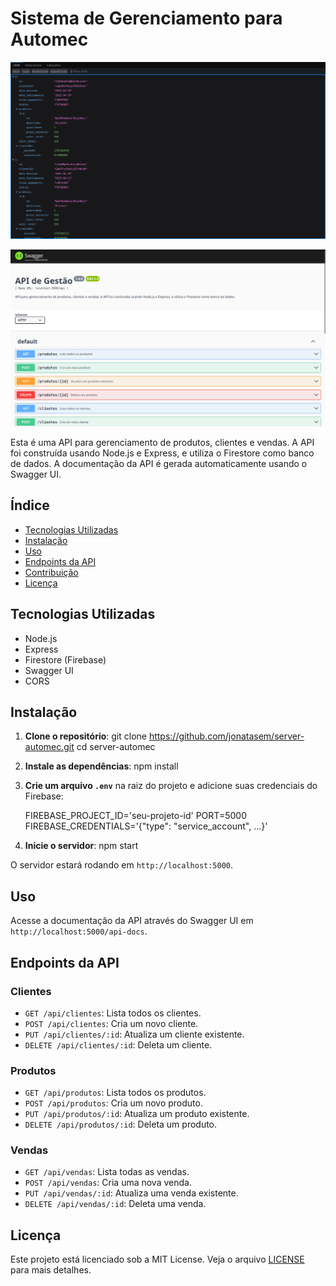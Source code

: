 # Sistema de Gerenciamento para Automec

![Banner do Projeto](./public/server-automec.png)

![Banner do Projeto](./public/api-docs-automec.png)

Esta é uma API para gerenciamento de produtos, clientes e vendas. A API foi construída usando Node.js e Express, e utiliza o Firestore como banco de dados. A documentação da API é gerada automaticamente usando o Swagger UI.

## Índice

- [Tecnologias Utilizadas](#tecnologias-utilizadas)
- [Instalação](#instalação)
- [Uso](#uso)
- [Endpoints da API](#endpoints-da-api)
- [Contribuição](#contribuição)
- [Licença](#licença)

## Tecnologias Utilizadas

- Node.js
- Express
- Firestore (Firebase)
- Swagger UI
- CORS

## Instalação

1. **Clone o repositório**:
   git clone https://github.com/jonatasem/server-automec.git
   cd server-automec

2. **Instale as dependências**:
   npm install
   
3. **Crie um arquivo `.env`** na raiz do projeto e adicione suas credenciais do Firebase:

   FIREBASE_PROJECT_ID='seu-projeto-id'
   PORT=5000
   FIREBASE_CREDENTIALS='{"type": "service_account", ...}'
   
4. **Inicie o servidor**:
   npm start
   
O servidor estará rodando em `http://localhost:5000`.

## Uso

Acesse a documentação da API através do Swagger UI em `http://localhost:5000/api-docs`.

## Endpoints da API

### Clientes

- `GET /api/clientes`: Lista todos os clientes.
- `POST /api/clientes`: Cria um novo cliente.
- `PUT /api/clientes/:id`: Atualiza um cliente existente.
- `DELETE /api/clientes/:id`: Deleta um cliente.

### Produtos

- `GET /api/produtos`: Lista todos os produtos.
- `POST /api/produtos`: Cria um novo produto.
- `PUT /api/produtos/:id`: Atualiza um produto existente.
- `DELETE /api/produtos/:id`: Deleta um produto.

### Vendas

- `GET /api/vendas`: Lista todas as vendas.
- `POST /api/vendas`: Cria uma nova venda.
- `PUT /api/vendas/:id`: Atualiza uma venda existente.
- `DELETE /api/vendas/:id`: Deleta uma venda.

## Licença

Este projeto está licenciado sob a MIT License. Veja o arquivo [LICENSE](LICENSE) para mais detalhes.
